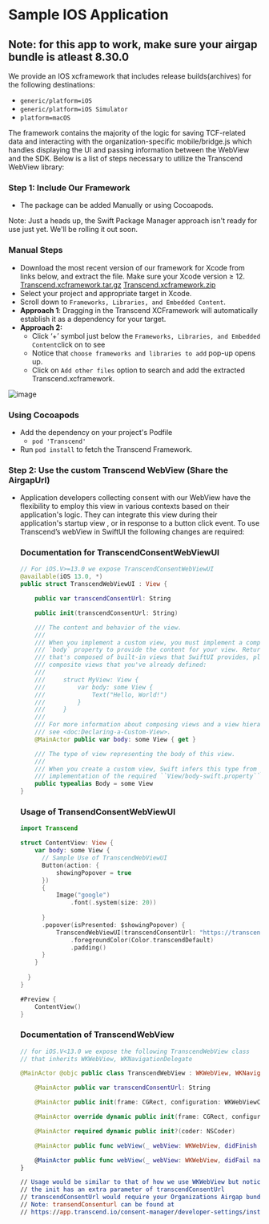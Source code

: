 # Sample IOS Application

## Note: for this app to work, make sure your airgap bundle is atleast 8.30.0

We provide an IOS xcframework that includes release builds(archives) for the following destinations:

- `generic/platform=iOS`
- `generic/platform=iOS Simulator`
- `platform=macOS`

The framework contains the majority of the logic for saving TCF-related data and interacting with the organization-specific mobile/bridge.js which handles displaying the UI and passing information between the WebView and the SDK. Below is a list of steps necessary to utilize the Transcend WebView library:

### Step 1: Include Our Framework

- The package can be added Manually or using Cocoapods.

Note: Just a heads up, the Swift Package Manager approach isn't ready for use just yet. We'll be rolling it out soon.

### Manual Steps

- Download the most recent version of our framework for Xcode from links below, and extract the file. Make sure your Xcode version ≥ 12.
[Transcend.xcframework.tar.gz](https://github.com/transcend-io/consent-manager-ios-sample-sdk/files/13526419/Transcend.xcframework.tar.gz)
[Transcend.xcframework.zip](https://github.com/transcend-io/consent-manager-ios-sample-sdk/files/13526425/Transcend.xcframework.zip)
- Select your project and appropriate target in Xcode.
- Scroll down to `Frameworks, Libraries, and Embedded Content`.
- **Approach 1**: Dragging in the Transcend XCFramework will automatically establish it as a dependency for your target.
- **Approach 2:**
    - Click ‘+’ symbol just below the `Frameworks, Libraries, and Embedded Content`click on to see
    - Notice that `choose frameworks and libraries to add` pop-up opens up.
    - Click on `Add other files` option to search and add the extracted Transcend.xcframework.

![image](https://github.com/transcend-io/consent-manager-ios-sample-sdk/assets/23165664/d007cf9b-8c53-4f49-a2d1-f5a4dab67494)

### Using Cocoapods

- Add the dependency on your project's Podfile
    - `pod 'Transcend'`
- Run `pod install` to fetch the Transcend Framework.

### Step 2: Use the custom Transcend WebView (Share the AirgapUrl)

- Application developers collecting consent with our WebView have the flexibility to employ this view in various contexts based on their application's logic. They can integrate this view during their application's startup view , or in response to a button click event. To use Transcend’s webView in SwiftUI the following changes are required:
    
    ### Documentation for TranscendConsentWebViewUI
    
    ```swift
    // For iOS.V>=13.0 we expose TranscendConsentWebViewUI 
    @available(iOS 13.0, *)
    public struct TranscendWebViewUI : View {
    
        public var transcendConsentUrl: String
    
        public init(transcendConsentUrl: String)
    
        /// The content and behavior of the view.
        ///
        /// When you implement a custom view, you must implement a computed
        /// `body` property to provide the content for your view. Return a view
        /// that's composed of built-in views that SwiftUI provides, plus other
        /// composite views that you've already defined:
        ///
        ///     struct MyView: View {
        ///         var body: some View {
        ///             Text("Hello, World!")
        ///         }
        ///     }
        ///
        /// For more information about composing views and a view hierarchy,
        /// see <doc:Declaring-a-Custom-View>.
        @MainActor public var body: some View { get }
    
        /// The type of view representing the body of this view.
        ///
        /// When you create a custom view, Swift infers this type from your
        /// implementation of the required ``View/body-swift.property`` property.
        public typealias Body = some View
    }
    ```
    
    ### Usage of TransendConsentWebViewUI
    
    ```swift
    import Transcend
    
    struct ContentView: View {
        var body: some View {
          // Sample Use of TranscendWebViewUI
          Button(action: {
              showingPopover = true
          })
          {
              Image("google")
                  .font(.system(size: 20))
              
          }
          .popover(isPresented: $showingPopover) {
              TranscendWebViewUI(transcendConsentUrl: "https://transcend-cdn.com/cm/a3b53de6-5a46-427a-8fa4-077e4c015f93/airgap.js")
                  .foregroundColor(Color.transcendDefault)
                  .padding()
          }
        }
                            
      }
    }
    
    #Preview {
        ContentView()
    }
    ```
    
    ### Documentation of TranscendWebView

    ```swift
    // for iOS.V<13.0 we expose the following TranscendWebView class
    // that inherits WKWebView, WKNavigationDelegate
    
    @MainActor @objc public class TranscendWebView : WKWebView, WKNavigationDelegate {
    
        @MainActor public var transcendConsentUrl: String
    
        @MainActor public init(frame: CGRect, configuration: WKWebViewConfiguration, transcendConsentUrl: String)
    
        @MainActor override dynamic public init(frame: CGRect, configuration: WKWebViewConfiguration)
    
        @MainActor required dynamic public init?(coder: NSCoder)
    
        @MainActor public func webView(_ webView: WKWebView, didFinish navigation: WKNavigation!)
    
        @MainActor public func webView(_ webView: WKWebView, didFail navigation: WKNavigation!, withError error: Error)
    }
    
    // Usage would be similar to that of how we use WKWebView but notice that
    // the init has an extra parameter of transcendConsentUrl 
    // transcendConsentUrl would require your Organizations Airgap bundle url
    // Note: transendConsenturl can be found at
    // https://app.transcend.io/consent-manager/developer-settings/installation
    ```


  
